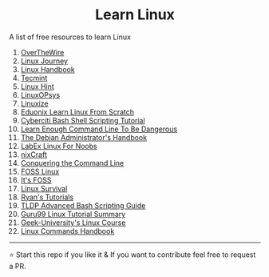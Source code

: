 <h1 style="text-align:center">Learn Linux</h1>
A list of free resources to learn Linux

1. [OverTheWire](https://overthewire.org/wargames/bandit/)
2. [Linux Journey](https://linuxjourney.com)
3. [Linux Handbook](https://linuxhandbook.com)
4. [Tecmint](https://tecmint.com)
5. [Linux Hint](https://linuxhint.com)
6. [LinuxOPsys](https://linuxopsys.com)
7. [Linuxize](https://linuxize.com)
8. [Eduonix Learn Linux From Scratch](https://eduonix.com/courses/system-programming/learn-linux-from-scratch)
9. [Cyberciti Bash Shell Scripting Tutorial](https://bash.cyberciti.biz/guide/Main_Page)
10. [Learn Enough Command Line To Be Dangerous](https://learnenough.com/command-line-tutorial)
11. [The Debian Administrator's Handbook](https://debian-handbook.info)
12. [LabEx Linux For Noobs](https://labex.io/courses/linux-for-noobs)
13. [nixCraft](https://cyberciti.biz)
14. [Conquering the Command Line](https://conqueringthecommandline.com)
15. [FOSS Linux](https://fosslinux.com)
16. [It's FOSS](https://itsfoss.com)
17. [Linux Survival](https://linuxsurvival.com)
18. [Ryan's Tutorials](https://ryanstutorials.net)
19. [TLDP Advanced Bash Scripting Guide](https://tldp.org/LDP/abs/html/)
20. [Guru99 Linux Tutorial Summary](https://guru99.com/unix-linux-tutorial.html)
21. [Geek-University's Linux Course ](https://geek-university.com/what-is-linux/)
22. [Linux Commands Handbook](https://www.freecodecamp.org/news/the-linux-commands-handbook/)
---
⭐️ Start this repo if you like it & If you want to contribute feel free to request a PR.
